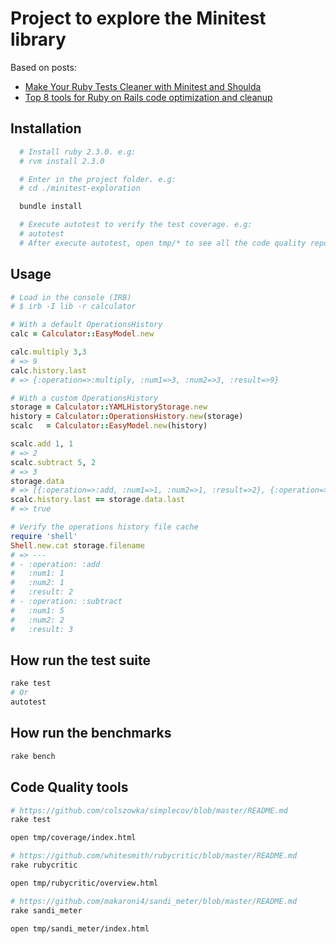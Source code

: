 # Project to explore the Minitest library
Based on posts:
- [Make Your Ruby Tests Cleaner with Minitest and Shoulda](http://www.sitepoint.com/minitest-shoulda)
- [Top 8 tools for Ruby on Rails code optimization and cleanup]( https://infinum.co/the-capsized-eight/articles/top-8-tools-for-ruby-on-rails-code-optimization-and-cleanup)

## Installation
```sh
  # Install ruby 2.3.0. e.g:
  # rvm install 2.3.0

  # Enter in the project folder. e.g:
  # cd ./minitest-exploration

  bundle install

  # Execute autotest to verify the test coverage. e.g:
  # autotest
  # After execute autotest, open tmp/* to see all the code quality reports.
```

## Usage
```ruby
# Load in the console (IRB)
# $ irb -I lib -r calculator

# With a default OperationsHistory
calc = Calculator::EasyModel.new

calc.multiply 3,3
# => 9
calc.history.last
# => {:operation=>:multiply, :num1=>3, :num2=>3, :result=>9}

# With a custom OperationsHistory
storage = Calculator::YAMLHistoryStorage.new
history = Calculator::OperationsHistory.new(storage)
scalc   = Calculator::EasyModel.new(history)

scalc.add 1, 1
# => 2
scalc.subtract 5, 2
# => 3
storage.data
# => [{:operation=>:add, :num1=>1, :num2=>1, :result=>2}, {:operation=>:subtract, :num1=>5, :num2=>2, :result=>3}]
scalc.history.last == storage.data.last
# => true

# Verify the operations history file cache
require 'shell'
Shell.new.cat storage.filename
# => ---
# - :operation: :add
#   :num1: 1
#   :num2: 1
#   :result: 2
# - :operation: :subtract
#   :num1: 5
#   :num2: 2
#   :result: 3

```

## How run the test suite
```sh
rake test
# Or
autotest
```

## How run the benchmarks
```sh
rake bench
```

## Code Quality tools
```sh
# https://github.com/colszowka/simplecov/blob/master/README.md
rake test

open tmp/coverage/index.html

# https://github.com/whitesmith/rubycritic/blob/master/README.md
rake rubycritic

open tmp/rubycritic/overview.html

# https://github.com/makaroni4/sandi_meter/blob/master/README.md
rake sandi_meter

open tmp/sandi_meter/index.html
```
